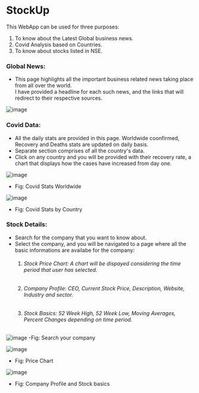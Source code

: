 # StockUp

This WebApp can be used for three purposes:
1. To know about the Latest Global business news.
2. Covid Analysis based on Countries.
3. To know about stocks listed in NSE.

### Global News:
- This page highlights all the important business related news taking place from all over the world.\
I have provided a headline for each such news, and the links that will redirect to their respective sources.

![image](https://user-images.githubusercontent.com/40135714/87766196-66ff0680-c836-11ea-9991-8536d398e0fb.png)

### Covid Data:
- All the daily stats are provided in this page. Worldwide coonfirmed, Recovery and Deaths stats are updated on daily basis.
- Separate section comprises of all the country's data.
- Click on any country and you will be provided with their recovery rate, a chart that displays how the cases have increased from day one.

![image](https://user-images.githubusercontent.com/40135714/87764548-39b15900-c834-11ea-9e5a-8526d3da6e0a.png)
- Fig: Covid Stats Worldwide

![image](https://user-images.githubusercontent.com/40135714/87764795-9280f180-c834-11ea-80c1-6dafef994494.png)
- Fig: Covid Stats by Country

### Stock Details:
- Search for the company that you want to know about.
- Select the company, and you will be navigated to a page where all the basic informations are availabe for the company:
  1. ###### Stock Price Chart: A chart will be dispayed considering the time period that user has selected.
  2. ###### Company Profile: CEO, Current Stock Price, Description, Website, Industry and sector.
  3. ###### Stock Basics: 52 Week High, 52 Week Low, Moving Averages, Percent Changes depending on time period.

![image](https://user-images.githubusercontent.com/40135714/87764969-d5db6000-c834-11ea-821e-087594207406.png)
-Fig: Search your company

![image](https://user-images.githubusercontent.com/40135714/87765258-3cf91480-c835-11ea-8d19-79976166e10c.png)
- Fig: Price Chart

![image](https://user-images.githubusercontent.com/40135714/87765365-54d09880-c835-11ea-8cf5-38981155b61a.png)
- Fig: Company Profile and Stock basics
